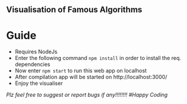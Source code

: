 ## Visualisation of Famous Algorithms

# Guide
-   Requires NodeJs
-   Enter the following command `npm install` in order to install the req. dependencies
-   Now enter `npm start` to run this web app on localhost
-   After compilation app will be started on http://localhost:3000/
-   Enjoy the visualiser

<i> Plz feel free to suggest or report bugs if any!!!!!!!!
#Happy Coding
